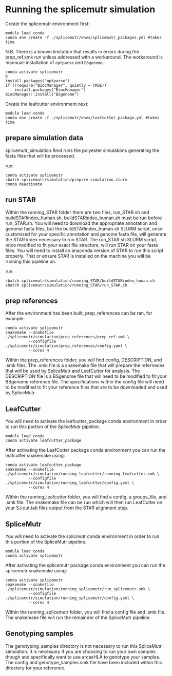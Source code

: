 # Running the splicemutr simulation

Create the splicemutr environment first:
```
module load conda
conda env create -f ./splicemutr/envs/splicemutr_packages.yml #takes time
```

N.B. There is a known limitation that results in errors during the prep_ref.smk run unless addressed with a workaround. The workaround is mannuall installation of `optparse` and `BSgenome`.

```
conda activate splicemutr
R
install.packages("optparse")
if (!require("BiocManager", quietly = TRUE))
    install.packages("BiocManager")
BiocManager::install("BSgenome")
```

Create the leafcutter environment next:
```
module load conda
conda env create -f ./splicemutr/envs/leafcutter_package.yml #takes time
```

## prepare simulation data
splicemutr_simulation.Rmd runs the polyester simulations generating the fasta files that will be processed. 

run:
```
conda activate splicemutr
sbatch splicemutr/simulation/prepare-simulation.slurm
conda deactivate
```

## run STAR
Within the running_STAR folder there are two files, run_STAR.sh and buildSTARindex_human.sh. buildSTARindex_human.sh must be run before run_STAR.sh. You will need to download the appropriate annotation and genome fasta files, but the buildSTARindex_human.sh SLURM script, once customized for your specific annotation and genome fasta file, will generate the STAR index necessary to run STAR. The run_STAR.sh SLURM script, once modified to fit your exact file structure, will run STAR on your fasta files. You will need to install an anaconda version of STAR to run this script properly. That or ensure STAR is installed on the machine you will be running this pipeline on. 

run:
```
sbatch splicemutr/simulation/running_STAR/buildSTARindex_human.sh
sbatch splicemutr/simulation/running_STAR/run_STAR.sh
```

## prep references 

After the environment has been built, prep_references can be ran, for example:
```
conda activate splicemutr
snakemake --snakefile ./splicemutr/simulation/prep_references/prep_ref.smk \
          --configfile ./splicemutr/simulation/prep_references/config.yaml \
          --cores 4
```


Within the prep_references folder, you will find config, DESCRIPTION, and .smk files. The .smk file is a snakemake file that will prepare the referneces that will be used by SpliceMutr and LeafCutter for analysis. The DESCRIPTION file is a BSgenome file that will need to be modified to fit your BSgenome reference file. The specifications within the config file will need to be modified to fit your reference files that are to be downloaded and used by SpliceMutr. 

## LeafCutter

You will need to activate the leafcutter_package conda environment in order to run this portion of the SpliceMutr pipeline.

```
module load conda
conda activate leafcutter_package
```

After activating the LeafCutter package conda environment you can run the leafcutter snakemake using:

```
conda activate leafcutter_package
snakemake --snakefile ./splicemutr/simulation/running_leafcutter/running_leafcutter.smk \
          --configfile ./splicemutr/simulation/running_leafcutter/config.yaml \
          --cores 4
```

Within the running_leafcutter folder, you will find a config, a groups_file, and .smk file. The snakemake file can be run which will then run LeafCutter on your SJ.out.tab files output from the STAR alignment step. 

## SpliceMutr

You will need to activate the splicmutr conda environment in order to run this portion of the SpliceMutr pipeline.

```
module load conda
conda activate splicemutr
```

After activating the splicemutr package conda environment you can run the splicemutr snakemake using:

```
conda activate splicemutr
snakemake --snakefile ./splicemutr/simulation/running_splicemutr/run_splicemutr.smk \
          --configfile ./splicemutr/simulation/running_splicemutr/config.yaml \
          --cores 4
```

Within the running_splicemutr folder, you will find a config file and .smk file. The snakemake file will run the remainder of the SpliceMutr pipeline.

## Genotyping samples

The genotyping_samples directory is not necessary to run this SpliceMutr simulation. It is necessary if you are choosing to run your own samples though and specifically want to use arcasHLA to genotype your samples. The config and genotype_samples.smk file have been included within this directory for your reference.  
